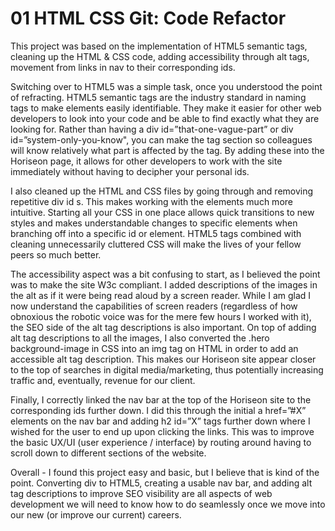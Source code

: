 # 01 HTML CSS Git: Code Refactor

This project was based on the implementation of HTML5 semantic tags, cleaning up the HTML & CSS code, adding accessibility through alt tags, movement from links in nav to their corresponding ids.

Switching over to HTML5 was a simple task, once you understood the point of refracting. HTML5 semantic tags are the industry standard in naming tags to make elements easily identifiable. They make it easier for other web developers to look into your code and be able to find exactly what they are looking for. Rather than having a div id=”that-one-vague-part” or div id=”system-only-you-know", you can make the tag section so colleagues will know relatively what part is affected by the tag. By adding these into the Horiseon page, it allows for other developers to work with the site immediately without having to decipher your personal ids. 

I also cleaned up the HTML and CSS files by going through and removing repetitive div id s. This makes working with the elements much more intuitive. Starting all your CSS in one place allows quick transitions to new styles and makes understandable changes to specific elements when branching off into a specific id or element. HTML5 tags combined with cleaning unnecessarily cluttered CSS will make the lives of your fellow peers so much better.

The accessibility aspect was a bit confusing to start, as I believed the point was to make the site W3c compliant. I added descriptions of the images in the alt as if it were being read aloud by a screen reader. While I am glad I now understand the capabilities of screen readers (regardless of how obnoxious the robotic voice was for the mere few hours I worked with it), the SEO side of the alt tag descriptions is also important. On top of adding alt tag descriptions to all the images, I also converted the .hero background-image in CSS into an img tag on HTML in order to add an accessible alt tag description. This makes our Horiseon site appear closer to the top of searches in digital media/marketing, thus potentially increasing traffic and, eventually, revenue for our client.

Finally, I correctly linked the nav bar at the top of the Horiseon site to the corresponding ids further down. I did this through the initial a href=”#X” elements on the nav bar and adding h2 id=”X” tags further down where I wished for the user to end up upon clicking the links. This was to improve the basic UX/UI (user experience / interface) by routing around having to scroll down to different sections of the website.

Overall - I found this project easy and basic, but I believe that is kind of the point. Converting div to HTML5, creating a usable nav bar, and adding alt tag descriptions to improve SEO visibility are all aspects of web development we will need to know how to do seamlessly once we move into our new (or improve our current) careers. 






